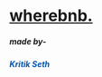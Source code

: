 <a href="https://wherebnb.herokuapp.com/" target="_blank"><h1 style="color:#0056B3">wherebnb.</h1></a>
<h5>made by- <h5 style="color:#0056B3">Kritik Seth</h5></h5>
